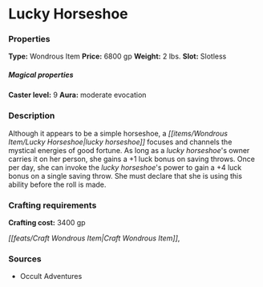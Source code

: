 ﻿---
Title: "Lucky Horseshoe"
Type: "Wondrous Item"
Price: "6800 gp"
Weight: "2 lbs."
Slot: "Slotless"
Caster level: "9"
Aura: "moderate evocation"
Description: |
  "Although it appears to be a simple horseshoe, a _lucky horseshoe_ focuses and channels the mystical energies of good fortune. As long as a _lucky horseshoe's_ owner carries it on her person, she gains a +1 luck bonus on saving throws. Once per day, she can invoke the _lucky horseshoe's_ power to gain a +4 luck bonus on a single saving throw. She must declare that she is using this ability before the roll is made."
Crafting cost: "3400 gp"
Sources: "['Occult Adventures']"
---

# Lucky Horseshoe

### Properties

**Type:** Wondrous Item **Price:** 6800 gp **Weight:** 2 lbs. **Slot:** Slotless

##### Magical properties

**Caster level:** 9 **Aura:** moderate evocation

### Description

Although it appears to be a simple horseshoe, a _[[items/Wondrous Item/Lucky Horseshoe|lucky horseshoe]]_ focuses and channels the mystical energies of good fortune. As long as a _lucky horseshoe_'s owner carries it on her person, she gains a +1 luck bonus on saving throws. Once per day, she can invoke the _lucky horseshoe_'s power to gain a +4 luck bonus on a single saving throw. She must declare that she is using this ability before the roll is made.

### Crafting requirements

**Crafting cost:** 3400 gp

_[[feats/Craft Wondrous Item|Craft Wondrous Item]]_,

### Sources

* Occult Adventures